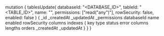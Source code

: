 mutation {
    tablesUpdate(
        databaseId: "<DATABASE_ID>",
        tableId: "<TABLE_ID>",
        name: "<NAME>",
        permissions: ["read("any")"],
        rowSecurity: false,
        enabled: false
    ) {
        _id
        _createdAt
        _updatedAt
        _permissions
        databaseId
        name
        enabled
        rowSecurity
        columns
        indexes {
            key
            type
            status
            error
            columns
            lengths
            orders
            _createdAt
            _updatedAt
        }
    }
}
